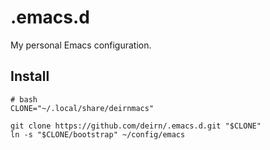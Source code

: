 # .emacs.d
My personal Emacs configuration.

## Install
```shell
# bash
CLONE="~/.local/share/deirnmacs"

git clone https://github.com/deirn/.emacs.d.git "$CLONE"
ln -s "$CLONE/bootstrap" ~/config/emacs
```
